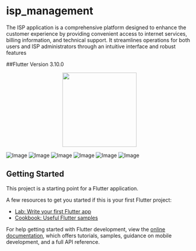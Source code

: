 # isp_management

The ISP application is a comprehensive platform designed to enhance the customer experience by providing convenient access to internet services, billing information, and technical support. It streamlines operations for both users and ISP administrators through an intuitive interface and robust features

##Flutter Version 3.10.0

<p align = "center">
<img src="https://github.com/user-attachments/assets/1f586727-a340-45c1-ac7d-712ae92e7432" width="200" height="200" alt=""/>

![Image](https://github.com/user-attachments/assets/c472e411-ea96-49f8-b8f7-85db8c641654)
![Image](https://github.com/user-attachments/assets/2fe6680c-312e-4597-b766-8fd4c4167c8b)
![Image](https://github.com/user-attachments/assets/21e153f7-3e56-43b2-b8b6-ab7661fc3445)
![Image](https://github.com/user-attachments/assets/13364fc4-8948-4363-aae2-c904e879d08c)
![Image](https://github.com/user-attachments/assets/b5a25cb4-a740-4aed-ad5d-64484139929b)
![Image](https://github.com/user-attachments/assets/8c82518c-239c-459f-a604-2148b7c127a5)

## Getting Started

This project is a starting point for a Flutter application.

A few resources to get you started if this is your first Flutter project:

- [Lab: Write your first Flutter app](https://docs.flutter.dev/get-started/codelab)
- [Cookbook: Useful Flutter samples](https://docs.flutter.dev/cookbook)

For help getting started with Flutter development, view the
[online documentation](https://docs.flutter.dev/), which offers tutorials,
samples, guidance on mobile development, and a full API reference.

